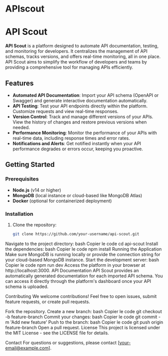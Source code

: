 # APIscout

# API Scout

**API Scout** is a platform designed to automate API documentation, testing, and monitoring for developers. It centralizes the management of API schemas, tracks versions, and offers real-time monitoring, all in one place. API Scout aims to simplify the workflow of developers and teams by providing a comprehensive tool for managing APIs efficiently.

## Features

- **Automated API Documentation**: Import your API schema (OpenAPI or Swagger) and generate interactive documentation automatically.
- **API Testing**: Test your API endpoints directly within the platform. Customize requests and view real-time responses.
- **Version Control**: Track and manage different versions of your APIs. View the history of changes and restore previous versions when needed.
- **Performance Monitoring**: Monitor the performance of your APIs with real-time data, including response times and error rates.
- **Notifications and Alerts**: Get notified instantly when your API performance degrades or errors occur, keeping you proactive.

## Getting Started

### Prerequisites

- **Node.js** (v14 or higher)
- **MongoDB** (local instance or cloud-based like MongoDB Atlas)
- **Docker** (optional for containerized deployment)

### Installation

1. Clone the repository:
   ```bash
   git clone https://github.com/your-username/api-scout.git
Navigate to the project directory:
bash
Copier le code
cd api-scout
Install the dependencies:
bash
Copier le code
npm install
Running the Application
Make sure MongoDB is running locally or provide the connection string for your cloud-based MongoDB instance.
Start the development server:
bash
Copier le code
npm run dev
Access the platform in your browser at http://localhost:3000.
API Documentation
API Scout provides an automatically generated documentation for each imported API schema. You can access it directly through the platform's dashboard once your API schema is uploaded.

Contributing
We welcome contributions! Feel free to open issues, submit feature requests, or create pull requests.

Fork the repository.
Create a new branch:
bash
Copier le code
git checkout -b feature-branch
Commit your changes:
bash
Copier le code
git commit -m 'Add new feature'
Push to the branch:
bash
Copier le code
git push origin feature-branch
Open a pull request.
License
This project is licensed under the MIT License - see the LICENSE file for details.

Contact
For questions or suggestions, please contact [your-email@example.com].
